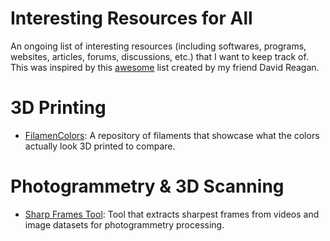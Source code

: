 # Interesting Resources for All
An ongoing list of interesting resources (including softwares, programs, websites, articles, forums, discussions, etc.) that I want to keep track of. This was inspired by this [awesome](https://github.iu.edu/dmreagan/awesome-avl?tab=readme-ov-file) list created by my friend David Reagan.

# 3D Printing
- [FilamenColors](https://filamentcolors.xyz/library/): A repository of filaments that showcase what the colors actually look 3D printed to compare.
# Photogrammetry & 3D Scanning
- [Sharp Frames Tool](https://sharp-frames.reflct.app/): Tool that extracts sharpest frames from videos and image datasets for photogrammetry processing.


